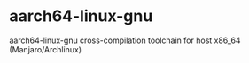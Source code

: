 # aarch64-linux-gnu
aarch64-linux-gnu cross-compilation toolchain for host x86_64 (Manjaro/Archlinux)
